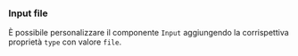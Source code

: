 ### Input file

È possibile personalizzare il componente `Input` aggiungendo la corrispettiva proprietà `type` con valore `file`. 

<!-- STORY -->